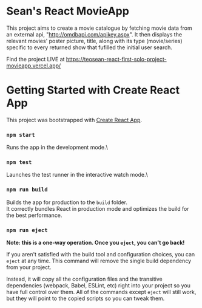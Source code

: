 # Sean's React MovieApp

This project aims to create a movie catalogue by fetching movie data from an external api, "http://omdbapi.com/apikey.aspx". It then displays the relevant movies' poster picture, title, along with its type (movie/series) specific to every returned show that fufilled the initial user search.

Find the project LIVE at https://teosean-react-first-solo-project-movieapp.vercel.app/


# Getting Started with Create React App

This project was bootstrapped with [Create React App](https://github.com/facebook/create-react-app).


### `npm start`

Runs the app in the development mode.\


### `npm test`

Launches the test runner in the interactive watch mode.\


### `npm run build`

Builds the app for production to the `build` folder.\
It correctly bundles React in production mode and optimizes the build for the best performance.

### `npm run eject`

**Note: this is a one-way operation. Once you `eject`, you can't go back!**

If you aren't satisfied with the build tool and configuration choices, you can `eject` at any time. This command will remove the single build dependency from your project.

Instead, it will copy all the configuration files and the transitive dependencies (webpack, Babel, ESLint, etc) right into your project so you have full control over them. All of the commands except `eject` will still work, but they will point to the copied scripts so you can tweak them.
